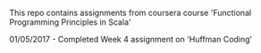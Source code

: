 This repo contains assignments from coursera course 'Functional Programming Principles in Scala'

01/05/2017 - Completed Week 4 assignment on 'Huffman Coding'
